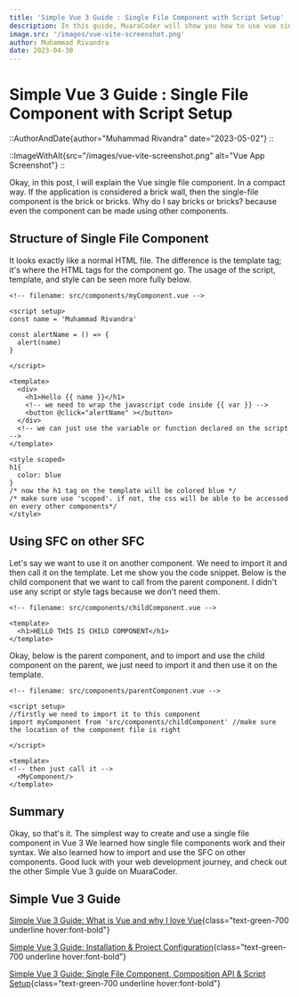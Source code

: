```yaml
---
title: 'Simple Vue 3 Guide : Single File Component with Script Setup'
description: In this guide, MuaraCoder will show you how to use vue single file compoent with composition API and Script Setup in simple way. 
image.src: '/images/vue-vite-screenshot.png'
author: Muhammad Rivandra
date: 2023-04-30
---
```


# Simple Vue 3 Guide : Single File Component with Script Setup

::AuthorAndDate{author="Muhammad Rivandra" date="2023-05-02"}
::

::ImageWithAlt{src="/images/vue-vite-screenshot.png" alt="Vue App Screenshot"}
::

Okay, in this post, I will explain the Vue single file component. In a compact way. If the application is considered a brick wall, then the single-file component is the brick or bricks. Why do I say bricks or bricks? because even the component can be made using other components.

## Structure of Single File Component

It looks exactly like a normal HTML file. The difference is the template tag; it's where the HTML tags for the component go. The usage of the script, template, and style can be seen more fully below.

```vue
<!-- filename: src/components/myComponent.vue -->

<script setup>
const name = 'Muhammad Rivandra'

const alertName = () => {
  alert(name)
}

</script>

<template>
  <div>
    <h1>Hello {{ name }}</h1>
    <!-- we need to wrap the javascript code inside {{ var }} -->
    <button @click="alertName" ></button>
  </div>
  <!-- we can just use the variable or function declared on the script -->
</template>

<style scoped> 
h1{
  color: blue
}
/* now the h1 tag on the template will be colored blue */
/* make sure use 'scoped'. if not, the css will be able to be accessed on every other components*/
</style>
```

## Using SFC on other SFC

Let's say we want to use it on another component. We need to import it and then call it on the template. Let me show you the code snippet. Below is the child component that we want to call from the parent component. I didn't use any script or style tags because we don't need them.

```vue
<!-- filename: src/components/childComponent.vue -->

<template>
  <h1>HELLO THIS IS CHILD COMPONENT</h1>
</template>

```

Okay, below is the parent component, and to import and use the child component on the parent, we just need to import it and then use it on the template.

```vue
<!-- filename: src/components/parentComponent.vue -->

<script setup>
//firstly we need to import it to this component
import myComponent from 'src/components/childComponent' //make sure the location of the component file is right 

</script>

<template>
<!-- then just call it -->
  <MyComponent/>
</template>

```


## Summary

Okay, so that's it. The simplest way to create and use a single file component in Vue 3 We learned how single file components work and their syntax. We also learned how to import and use the SFC on other components. Good luck with your web development journey, and check out the other Simple Vue 3 guide on MuaraCoder.


## Simple Vue 3 Guide
[Simple Vue 3 Guide: What is Vue and why I love Vue](/front-end/what-is-vue-and-why-i-love-it){class="text-green-700 underline hover:font-bold"}

[Simple Vue 3 Guide: Installation & Project Configuration](/front-end/vue-installation-and-project-configuration){class="text-green-700 underline hover:font-bold"}

[Simple Vue 3 Guide: Single File Component, Composition API & Script Setup](/front-end/vue-sfc){class="text-green-700 underline hover:font-bold"}

<!-- [Simple Vue 3 Guide: Intro to Vue Router](/){class="text-green-700 underline hover:font-bold"}

[Simple Vue 3 Guide: Deploying Free on Netlify](/){class="text-green-700 underline hover:font-bold"}
 -->
